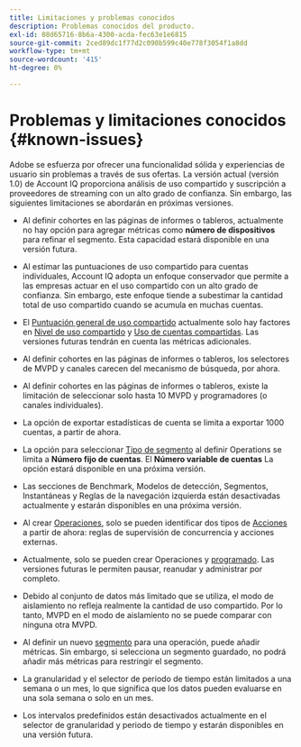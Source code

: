 ```yaml
---
title: Limitaciones y problemas conocidos
description: Problemas conocidos del producto.
exl-id: 08d65716-8b6a-4300-acda-fec63e1e6815
source-git-commit: 2ced89dc1f77d2c090b599c40e778f3054f1a8dd
workflow-type: tm+mt
source-wordcount: '415'
ht-degree: 0%

---
```


# Problemas y limitaciones conocidos {#known-issues}

Adobe se esfuerza por ofrecer una funcionalidad sólida y experiencias de usuario sin problemas a través de sus ofertas. La versión actual (versión 1.0) de Account IQ proporciona análisis de uso compartido y suscripción a proveedores de streaming con un alto grado de confianza. Sin embargo, las siguientes limitaciones se abordarán en próximas versiones.

* Al definir cohortes en las páginas de informes o tableros, actualmente no hay opción para agregar métricas como **número de dispositivos** para refinar el segmento. Esta capacidad estará disponible en una versión futura.

* Al estimar las puntuaciones de uso compartido para cuentas individuales, Account IQ adopta un enfoque conservador que permite a las empresas actuar en el uso compartido con un alto grado de confianza. Sin embargo, este enfoque tiende a subestimar la cantidad total de uso compartido cuando se acumula en muchas cuentas.

* El [Puntuación general de uso compartido](/help/accountiq/dashboard.md#overall-sharing-score) actualmente solo hay factores en [Nivel de uso compartido](/help/accountiq/dashboard.md#sharing-level) y [Uso de cuentas compartidas](/help/accountiq/dashboard.md#usage-from-shared-accounts). Las versiones futuras tendrán en cuenta las métricas adicionales.

* Al definir cohortes en las páginas de informes o tableros, los selectores de MVPD y canales carecen del mecanismo de búsqueda, por ahora.

* Al definir cohortes en las páginas de informes o tableros, existe la limitación de seleccionar solo hasta 10 MVPD y programadores (o canales individuales).

* La opción de exportar estadísticas de cuenta se limita a exportar 1000 cuentas, a partir de ahora.

* La opción para seleccionar [Tipo de segmento](#segment-type) al definir Operations se limita a **Número fijo de cuentas**. El **Número variable de cuentas** La opción estará disponible en una próxima versión.

* Las secciones de Benchmark, Modelos de detección, Segmentos, Instantáneas y Reglas de la navegación izquierda están desactivadas actualmente y estarán disponibles en una próxima versión.

* Al crear [Operaciones](/help/accountiq/operation-affecting-user-segment.md), solo se pueden identificar dos tipos de [Acciones](/help/accountiq/operation-affecting-user-segment.md) a partir de ahora: reglas de supervisión de concurrencia y acciones externas.

* Actualmente, solo se pueden crear Operaciones y [programado](/help/accountiq/operation-affecting-user-segment.md#action). Las versiones futuras le permiten pausar, reanudar y administrar por completo.

* Debido al conjunto de datos más limitado que se utiliza, el modo de aislamiento no refleja realmente la cantidad de uso compartido. Por lo tanto, MVPD en el modo de aislamiento no se puede comparar con ninguna otra MVPD. <!--do we need to separate out this limitation, which is from a different persona i.e. only for Programmer persona?-->

* Al definir un nuevo [segmento](/help/accountiq/segments-timeframe.md) para una operación, puede añadir métricas. Sin embargo, si selecciona un segmento guardado, no podrá añadir más métricas para restringir el segmento.

* La granularidad y el selector de periodo de tiempo están limitados a una semana o un mes, lo que significa que los datos pueden evaluarse en una sola semana o solo en un mes.

* Los intervalos predefinidos están desactivados actualmente en el selector de granularidad y periodo de tiempo y estarán disponibles en una versión futura.
